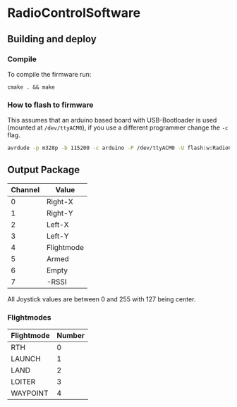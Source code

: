 # RadioControlSoftware
## Building and deploy
### Compile
To compile the firmware run:
```
cmake . && make
```

### How to flash to firmware
This assumes that an arduino based board with USB-Bootloader 
is used (mounted at `/dev/ttyACM0`), 
if you use a different programmer change the ```-c``` flag.
```bash
avrdude -p m328p -b 115200 -c arduino -P /dev/ttyACM0 -U flash:w:RadioControlSoftware.hex:i

```


## Output Package
| Channel | Value |
| --- | --- |
| 0 | Right-X |
| 1 | Right-Y |
| 2 | Left-X |
| 3 | Left-Y |
| 4 | Flightmode |
| 5 | Armed |
| 6 | Empty |
| 7 | -RSSI |

All Joystick values are between 0 and 255 with 127 being center.

### Flightmodes
| Flightmode | Number |
| --- | --- |    
| RTH | 0|
| LAUNCH | 1|
| LAND | 2|
| LOITER | 3|
| WAYPOINT | 4
